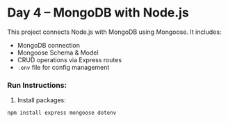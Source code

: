 # Day 4 – MongoDB with Node.js

This project connects Node.js with MongoDB using Mongoose. It includes:

- MongoDB connection
- Mongoose Schema & Model
- CRUD operations via Express routes
- `.env` file for config management

### Run Instructions:
1. Install packages:
```bash
npm install express mongoose dotenv
